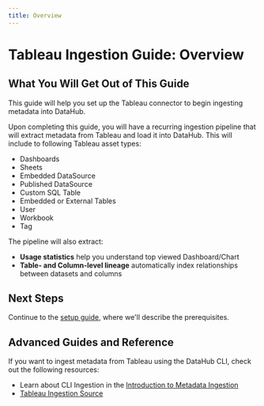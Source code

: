 ```yaml
---
title: Overview
---
```

# Tableau Ingestion Guide: Overview

## What You Will Get Out of This Guide

This guide will help you set up the Tableau connector to begin ingesting metadata into DataHub.

Upon completing this guide, you will have a recurring ingestion pipeline that will extract metadata from Tableau and load it into DataHub. This will include to following Tableau asset types:

* Dashboards
* Sheets 
* Embedded DataSource
* Published DataSource
* Custom SQL Table
* Embedded or External Tables
* User
* Workbook
* Tag

The pipeline will also extract:

* **Usage statistics** help you understand top viewed Dashboard/Chart
* **Table- and Column-level lineage** automatically index relationships between datasets and columns

## Next Steps

Continue to the [setup guide](setup.md), where we'll describe the prerequisites.

## Advanced Guides and Reference

If you want to ingest metadata from Tableau using the DataHub CLI, check out the following resources:

* Learn about CLI Ingestion in the [Introduction to Metadata Ingestion](../../../metadata-ingestion/README.md)
* [Tableau Ingestion Source](https://datahubproject.io/docs/generated/ingestion/sources/tableau)

